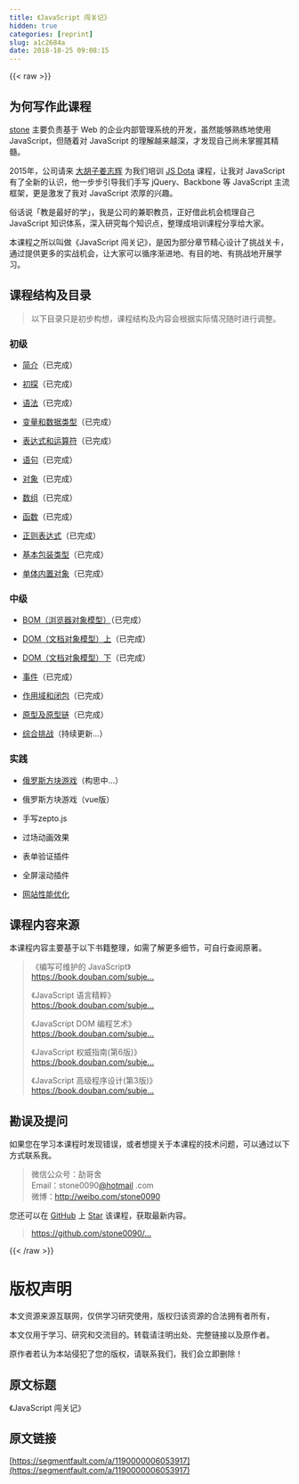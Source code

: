 ```yaml
---
title: 《JavaScript 闯关记》
hidden: true
categories: [reprint]
slug: a1c2684a
date: 2018-10-25 09:08:15
---
```


{{< raw >}}
<h2 id="articleHeader0">&#x4E3A;&#x4F55;&#x5199;&#x4F5C;&#x6B64;&#x8BFE;&#x7A0B;</h2><p><a href="http://shijiajie.com/about/" rel="nofollow noreferrer" target="_blank">stone</a> &#x4E3B;&#x8981;&#x8D1F;&#x8D23;&#x57FA;&#x4E8E; Web &#x7684;&#x4F01;&#x4E1A;&#x5185;&#x90E8;&#x7BA1;&#x7406;&#x7CFB;&#x7EDF;&#x7684;&#x5F00;&#x53D1;&#xFF0C;&#x867D;&#x7136;&#x80FD;&#x591F;&#x719F;&#x7EC3;&#x5730;&#x4F7F;&#x7528; JavaScript&#xFF0C;&#x4F46;&#x968F;&#x7740;&#x5BF9; JavaScript &#x7684;&#x7406;&#x89E3;&#x8D8A;&#x6765;&#x8D8A;&#x6DF1;&#xFF0C;&#x624D;&#x53D1;&#x73B0;&#x81EA;&#x5DF1;&#x5C1A;&#x672A;&#x638C;&#x63E1;&#x5176;&#x7CBE;&#x9AD3;&#x3002;</p><p>2015&#x5E74;&#xFF0C;&#x516C;&#x53F8;&#x8BF7;&#x6765; <a href="http://weibo.com/zhihuijiang" rel="nofollow noreferrer" target="_blank">&#x5927;&#x80E1;&#x5B50;&#x59DC;&#x5FD7;&#x8F89;</a> &#x4E3A;&#x6211;&#x4EEC;&#x57F9;&#x8BAD; <a href="http://ibagsoft.github.io/js_dota/" rel="nofollow noreferrer" target="_blank">JS Dota</a> &#x8BFE;&#x7A0B;&#xFF0C;&#x8BA9;&#x6211;&#x5BF9; JavaScript &#x6709;&#x4E86;&#x5168;&#x65B0;&#x7684;&#x8BA4;&#x8BC6;&#xFF0C;&#x4ED6;&#x4E00;&#x6B65;&#x6B65;&#x5F15;&#x5BFC;&#x6211;&#x4EEC;&#x624B;&#x5199; jQuery&#x3001;Backbone &#x7B49; JavaScript &#x4E3B;&#x6D41;&#x6846;&#x67B6;&#xFF0C;&#x66F4;&#x662F;&#x6FC0;&#x53D1;&#x4E86;&#x6211;&#x5BF9; JavaScript &#x6D53;&#x539A;&#x7684;&#x5174;&#x8DA3;&#x3002;</p><p>&#x4FD7;&#x8BDD;&#x8BF4;&#x300C;&#x6559;&#x662F;&#x6700;&#x597D;&#x7684;&#x5B66;&#x300D;&#xFF0C;&#x6211;&#x662F;&#x516C;&#x53F8;&#x7684;&#x517C;&#x804C;&#x6559;&#x5458;&#xFF0C;&#x6B63;&#x597D;&#x501F;&#x6B64;&#x673A;&#x4F1A;&#x68B3;&#x7406;&#x81EA;&#x5DF1; JavaScript &#x77E5;&#x8BC6;&#x4F53;&#x7CFB;&#xFF0C;&#x6DF1;&#x5165;&#x7814;&#x7A76;&#x6BCF;&#x4E2A;&#x77E5;&#x8BC6;&#x70B9;&#xFF0C;&#x6574;&#x7406;&#x6210;&#x57F9;&#x8BAD;&#x8BFE;&#x7A0B;&#x5206;&#x4EAB;&#x7ED9;&#x5927;&#x5BB6;&#x3002;</p><p>&#x672C;&#x8BFE;&#x7A0B;&#x4E4B;&#x6240;&#x4EE5;&#x53EB;&#x505A;&#x300A;JavaScript &#x95EF;&#x5173;&#x8BB0;&#x300B;&#xFF0C;&#x662F;&#x56E0;&#x4E3A;&#x90E8;&#x5206;&#x7AE0;&#x8282;&#x7CBE;&#x5FC3;&#x8BBE;&#x8BA1;&#x4E86;&#x6311;&#x6218;&#x5173;&#x5361;&#xFF0C;&#x901A;&#x8FC7;&#x63D0;&#x4F9B;&#x66F4;&#x591A;&#x7684;&#x5B9E;&#x6218;&#x673A;&#x4F1A;&#xFF0C;&#x8BA9;&#x5927;&#x5BB6;&#x53EF;&#x4EE5;&#x5FAA;&#x5E8F;&#x6E10;&#x8FDB;&#x5730;&#x3001;&#x6709;&#x76EE;&#x7684;&#x5730;&#x3001;&#x6709;&#x6311;&#x6218;&#x5730;&#x5F00;&#x5C55;&#x5B66;&#x4E60;&#x3002;</p><h2 id="articleHeader1">&#x8BFE;&#x7A0B;&#x7ED3;&#x6784;&#x53CA;&#x76EE;&#x5F55;</h2><blockquote><p>&#x4EE5;&#x4E0B;&#x76EE;&#x5F55;&#x53EA;&#x662F;&#x521D;&#x6B65;&#x6784;&#x60F3;&#xFF0C;&#x8BFE;&#x7A0B;&#x7ED3;&#x6784;&#x53CA;&#x5185;&#x5BB9;&#x4F1A;&#x6839;&#x636E;&#x5B9E;&#x9645;&#x60C5;&#x51B5;&#x968F;&#x65F6;&#x8FDB;&#x884C;&#x8C03;&#x6574;&#x3002;</p></blockquote><h3 id="articleHeader2">&#x521D;&#x7EA7;</h3><ul><li><p><a href="https://github.com/stone0090/javascript-lessons/tree/master/1.1-Introduction" rel="nofollow noreferrer" target="_blank">&#x7B80;&#x4ECB;</a>&#xFF08;&#x5DF2;&#x5B8C;&#x6210;&#xFF09;</p></li><li><p><a href="https://github.com/stone0090/javascript-lessons/tree/master/1.2-FirstExploration" rel="nofollow noreferrer" target="_blank">&#x521D;&#x63A2;</a>&#xFF08;&#x5DF2;&#x5B8C;&#x6210;&#xFF09;</p></li><li><p><a href="https://github.com/stone0090/javascript-lessons/tree/master/1.3-Syntax" rel="nofollow noreferrer" target="_blank">&#x8BED;&#x6CD5;</a>&#xFF08;&#x5DF2;&#x5B8C;&#x6210;&#xFF09;</p></li><li><p><a href="https://github.com/stone0090/javascript-lessons/tree/master/1.4-Variable&amp;Types" rel="nofollow noreferrer" target="_blank">&#x53D8;&#x91CF;&#x548C;&#x6570;&#x636E;&#x7C7B;&#x578B;</a>&#xFF08;&#x5DF2;&#x5B8C;&#x6210;&#xFF09;</p></li><li><p><a href="https://github.com/stone0090/javascript-lessons/tree/master/1.5-Expression&amp;Operators" rel="nofollow noreferrer" target="_blank">&#x8868;&#x8FBE;&#x5F0F;&#x548C;&#x8FD0;&#x7B97;&#x7B26;</a>&#xFF08;&#x5DF2;&#x5B8C;&#x6210;&#xFF09;</p></li><li><p><a href="https://github.com/stone0090/javascript-lessons/tree/master/1.6-Statements" rel="nofollow noreferrer" target="_blank">&#x8BED;&#x53E5;</a>&#xFF08;&#x5DF2;&#x5B8C;&#x6210;&#xFF09;</p></li><li><p><a href="https://github.com/stone0090/javascript-lessons/tree/master/1.7-ObjectObjects" rel="nofollow noreferrer" target="_blank">&#x5BF9;&#x8C61;</a>&#xFF08;&#x5DF2;&#x5B8C;&#x6210;&#xFF09;</p></li><li><p><a href="https://github.com/stone0090/javascript-lessons/tree/master/1.8-ArrayObjects" rel="nofollow noreferrer" target="_blank">&#x6570;&#x7EC4;</a>&#xFF08;&#x5DF2;&#x5B8C;&#x6210;&#xFF09;</p></li><li><p><a href="https://github.com/stone0090/javascript-lessons/tree/master/1.9-FunctionObjects" rel="nofollow noreferrer" target="_blank">&#x51FD;&#x6570;</a>&#xFF08;&#x5DF2;&#x5B8C;&#x6210;&#xFF09;</p></li><li><p><a href="https://github.com/stone0090/javascript-lessons/tree/master/1.10-RegExpObjects" rel="nofollow noreferrer" target="_blank">&#x6B63;&#x5219;&#x8868;&#x8FBE;&#x5F0F;</a>&#xFF08;&#x5DF2;&#x5B8C;&#x6210;&#xFF09;</p></li><li><p><a href="https://github.com/stone0090/javascript-lessons/tree/master/1.11-PrimitiveWrapperObjects" rel="nofollow noreferrer" target="_blank">&#x57FA;&#x672C;&#x5305;&#x88C5;&#x7C7B;&#x578B;</a>&#xFF08;&#x5DF2;&#x5B8C;&#x6210;&#xFF09;</p></li><li><p><a href="https://github.com/stone0090/javascript-lessons/tree/master/1.12-SingletonBuiltInObjects" rel="nofollow noreferrer" target="_blank">&#x5355;&#x4F53;&#x5185;&#x7F6E;&#x5BF9;&#x8C61;</a>&#xFF08;&#x5DF2;&#x5B8C;&#x6210;&#xFF09;</p></li></ul><h3 id="articleHeader3">&#x4E2D;&#x7EA7;</h3><ul><li><p><a href="https://github.com/stone0090/javascript-lessons/tree/master/2.1-BOM" rel="nofollow noreferrer" target="_blank">BOM&#xFF08;&#x6D4F;&#x89C8;&#x5668;&#x5BF9;&#x8C61;&#x6A21;&#x578B;&#xFF09;</a>&#xFF08;&#x5DF2;&#x5B8C;&#x6210;&#xFF09;</p></li><li><p><a href="https://github.com/stone0090/javascript-lessons/tree/master/2.2-DOM" rel="nofollow noreferrer" target="_blank">DOM&#xFF08;&#x6587;&#x6863;&#x5BF9;&#x8C61;&#x6A21;&#x578B;&#xFF09;&#x4E0A;</a>&#xFF08;&#x5DF2;&#x5B8C;&#x6210;&#xFF09;</p></li><li><p><a href="https://github.com/stone0090/javascript-lessons/tree/master/2.2-DOM/README2.md" rel="nofollow noreferrer" target="_blank">DOM&#xFF08;&#x6587;&#x6863;&#x5BF9;&#x8C61;&#x6A21;&#x578B;&#xFF09;&#x4E0B;</a>&#xFF08;&#x5DF2;&#x5B8C;&#x6210;&#xFF09;</p></li><li><p><a href="https://github.com/stone0090/javascript-lessons/tree/master/2.3-Event" rel="nofollow noreferrer" target="_blank">&#x4E8B;&#x4EF6;</a>&#xFF08;&#x5DF2;&#x5B8C;&#x6210;&#xFF09;</p></li><li><p><a href="https://github.com/stone0090/javascript-lessons/tree/master/2.4-Scope&amp;Closure" rel="nofollow noreferrer" target="_blank">&#x4F5C;&#x7528;&#x57DF;&#x548C;&#x95ED;&#x5305;</a>&#xFF08;&#x5DF2;&#x5B8C;&#x6210;&#xFF09;</p></li><li><p><a href="https://github.com/stone0090/javascript-lessons/tree/master/2.5-Prototype" rel="nofollow noreferrer" target="_blank">&#x539F;&#x578B;&#x53CA;&#x539F;&#x578B;&#x94FE;</a>&#xFF08;&#x5DF2;&#x5B8C;&#x6210;&#xFF09;</p></li><li><p><a href="https://github.com/stone0090/javascript-lessons/tree/master/2.9-Challenge" rel="nofollow noreferrer" target="_blank">&#x7EFC;&#x5408;&#x6311;&#x6218;</a>&#xFF08;&#x6301;&#x7EED;&#x66F4;&#x65B0;...&#xFF09;</p></li></ul><h3 id="articleHeader4">&#x5B9E;&#x8DF5;</h3><ul><li><p><a href="https://github.com/stone0090/javascript-lessons/tree/master/3.1-Tetris" rel="nofollow noreferrer" target="_blank">&#x4FC4;&#x7F57;&#x65AF;&#x65B9;&#x5757;&#x6E38;&#x620F;</a>&#xFF08;&#x6784;&#x601D;&#x4E2D;&#x2026;&#xFF09;</p></li><li><p>&#x4FC4;&#x7F57;&#x65AF;&#x65B9;&#x5757;&#x6E38;&#x620F;&#xFF08;vue&#x7248;&#xFF09;</p></li><li><p>&#x624B;&#x5199;zepto.js</p></li><li><p>&#x8FC7;&#x573A;&#x52A8;&#x753B;&#x6548;&#x679C;</p></li><li><p>&#x8868;&#x5355;&#x9A8C;&#x8BC1;&#x63D2;&#x4EF6;</p></li><li><p>&#x5168;&#x5C4F;&#x6EDA;&#x52A8;&#x63D2;&#x4EF6;</p></li><li><p><a href="http://www.imooc.com/view/50" rel="nofollow noreferrer" target="_blank">&#x7F51;&#x7AD9;&#x6027;&#x80FD;&#x4F18;&#x5316;</a></p></li></ul><h2 id="articleHeader5">&#x8BFE;&#x7A0B;&#x5185;&#x5BB9;&#x6765;&#x6E90;</h2><p>&#x672C;&#x8BFE;&#x7A0B;&#x5185;&#x5BB9;&#x4E3B;&#x8981;&#x57FA;&#x4E8E;&#x4EE5;&#x4E0B;&#x4E66;&#x7C4D;&#x6574;&#x7406;&#xFF0C;&#x5982;&#x9700;&#x4E86;&#x89E3;&#x66F4;&#x591A;&#x7EC6;&#x8282;&#xFF0C;&#x53EF;&#x81EA;&#x884C;&#x67E5;&#x9605;&#x539F;&#x8457;&#x3002;</p><blockquote><p>&#x300A;&#x7F16;&#x5199;&#x53EF;&#x7EF4;&#x62A4;&#x7684; JavaScript&#x300B;<br><a href="https://book.douban.com/subject/21792530" rel="nofollow noreferrer" target="_blank">https://book.douban.com/subje...</a></p><p>&#x300A;JavaScript &#x8BED;&#x8A00;&#x7CBE;&#x7CB9;&#x300B;<br><a href="https://book.douban.com/subject/3590768" rel="nofollow noreferrer" target="_blank">https://book.douban.com/subje...</a></p><p>&#x300A;JavaScript DOM &#x7F16;&#x7A0B;&#x827A;&#x672F;&#x300B;<br><a href="https://book.douban.com/subject/6038371" rel="nofollow noreferrer" target="_blank">https://book.douban.com/subje...</a></p><p>&#x300A;JavaScript &#x6743;&#x5A01;&#x6307;&#x5357;(&#x7B2C;6&#x7248;)&#x300B;<br><a href="https://book.douban.com/subject/10549733" rel="nofollow noreferrer" target="_blank">https://book.douban.com/subje...</a></p><p>&#x300A;JavaScript &#x9AD8;&#x7EA7;&#x7A0B;&#x5E8F;&#x8BBE;&#x8BA1;(&#x7B2C;3&#x7248;)&#x300B;<br><a href="https://book.douban.com/subject/10546125" rel="nofollow noreferrer" target="_blank">https://book.douban.com/subje...</a></p></blockquote><h2 id="articleHeader6">&#x52D8;&#x8BEF;&#x53CA;&#x63D0;&#x95EE;</h2><p>&#x5982;&#x679C;&#x60A8;&#x5728;&#x5B66;&#x4E60;&#x672C;&#x8BFE;&#x7A0B;&#x65F6;&#x53D1;&#x73B0;&#x9519;&#x8BEF;&#xFF0C;&#x6216;&#x8005;&#x60F3;&#x63D0;&#x5173;&#x4E8E;&#x672C;&#x8BFE;&#x7A0B;&#x7684;&#x6280;&#x672F;&#x95EE;&#x9898;&#xFF0C;&#x53EF;&#x4EE5;&#x901A;&#x8FC7;&#x4EE5;&#x4E0B;&#x65B9;&#x5F0F;&#x8054;&#x7CFB;&#x6211;&#x3002;</p><blockquote><p>&#x5FAE;&#x4FE1;&#x516C;&#x4F17;&#x53F7;&#xFF1A;&#x52BC;&#x54E5;&#x820D;<br>Email&#xFF1A;stone0090<a href="/u/hotmail">@hotmail</a> .com<br>&#x5FAE;&#x535A;&#xFF1A;<a href="http://weibo.com/stone0090" rel="nofollow noreferrer" target="_blank">http://weibo.com/stone0090</a></p></blockquote><p>&#x60A8;&#x8FD8;&#x53EF;&#x4EE5;&#x5728; <a href="https://github.com/" rel="nofollow noreferrer" target="_blank">GitHub</a> &#x4E0A; <a href="https://github.com/stone0090/javascript-lessons" rel="nofollow noreferrer" target="_blank">Star</a> &#x8BE5;&#x8BFE;&#x7A0B;&#xFF0C;&#x83B7;&#x53D6;&#x6700;&#x65B0;&#x5185;&#x5BB9;&#x3002;</p><blockquote><p><a href="https://github.com/stone0090/javascript-lessons" rel="nofollow noreferrer" target="_blank">https://github.com/stone0090/...</a></p></blockquote>
{{< /raw >}}

# 版权声明
本文资源来源互联网，仅供学习研究使用，版权归该资源的合法拥有者所有，

本文仅用于学习、研究和交流目的。转载请注明出处、完整链接以及原作者。 

原作者若认为本站侵犯了您的版权，请联系我们，我们会立即删除！

## 原文标题
《JavaScript 闯关记》

## 原文链接
[https://segmentfault.com/a/1190000006053917](https://segmentfault.com/a/1190000006053917)


